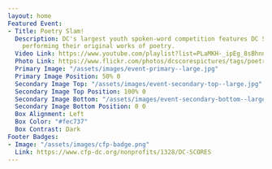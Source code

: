 ```yaml
---
layout: home
Featured Event:
- Title: Poetry Slam!
  Description: DC's largest youth spoken-word competition features DC SCORES students
    performing their original works of poetry.
  Video Link: https://www.youtube.com/playlist?list=PLaMKH-_ipEg_8sBhnn6F1zM5l_GE7jIFh
  Photo Link: https://www.flickr.com/photos/dcscorespictures/tags/poetryslam/
  Primary Image: "/assets/images/event-primary--large.jpg"
  Primary Image Position: 50% 0
  Secondary Image Top: "/assets/images/event-secondary-top--large.jpg"
  Secondary Image Top Position: 100% 0
  Secondary Image Bottom: "/assets/images/event-secondary-bottom--large.jpg"
  Secondary Image Bottom Position: 0 0
  Box Alignment: Left
  Box Color: "#fec737"
  Box Contrast: Dark
Footer Badges:
- Image: "/assets/images/cfp-badge.png"
  Link: https://www.cfp-dc.org/nonprofits/1328/DC-SCORES
---
```


